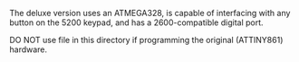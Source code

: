 The deluxe version uses an ATMEGA328, is capable of interfacing with any
button on the 5200 keypad, and has a 2600-compatible digital port.

DO NOT use file in this directory if programming the original (ATTINY861)
hardware.
